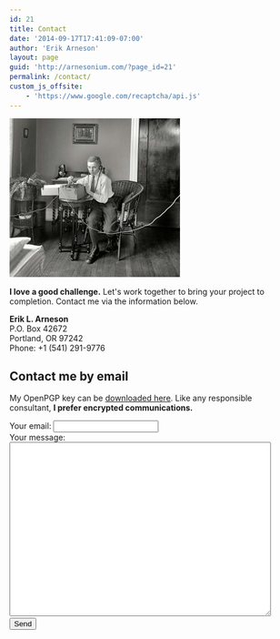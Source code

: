 ```yaml
---
id: 21
title: Contact
date: '2014-09-17T17:41:09-07:00'
author: 'Erik Arneson'
layout: page
guid: 'http://arnesonium.com/?page_id=21'
permalink: /contact/
custom_js_offsite:
    - 'https://www.google.com/recaptcha/api.js'
---
```


<img src="/wp-content/uploads/2014/09/boy-63777_640-300x279.jpg#right" alt="Boy with telegraph" width="300" height="279" class="alignright size-medium wp-image-154" />

**I love a good challenge.** Let's work together to bring your project to completion. Contact me via the information below.

**Erik L. Arneson**<br>
P.O. Box 42672<br>
Portland, OR 97242<br>
Phone: +1 (541) 291-9776

## Contact me by email

My OpenPGP key can be <a href="https://bit.ly/2018ArnesonKey">downloaded here</a>. Like any responsible consultant, **I prefer encrypted communications.**

<!-- modify this form HTML and place wherever you want your form -->
<form action="https://formspree.io/f/xjvzwrkp" method="POST">
  <label>
    Your email:
    <input type="email" name="email">
  </label>
  <br>
  <label>
    Your message:<br>
    <textarea name="message" rows=20 style="width:90%"></textarea>
  </label>
  <!-- your other form fields go here -->
  <div class="g-recaptcha" data-sitekey="6LcDtPsSAAAAALF66lY2GqToLSZShqoxLMGsBMFf"></div>
  <button type="submit" class="btn">Send</button>
</form>

<div vocab="http://schema.org/" typeof="Person" style="display:none">
  <span property="name">Erik L. Arneson</span>
  <span property="jobTitle">Internet Consultant</span>
  <div property="address"  typeof="PostalAddress">
    <span property="streetAddress">
      P.O. Box 42672
    </span>
    <span property="addressLocality">Portland</span>,
    <span property="addressRegion">OR</span>
    <span property="postalCode">97242</span>
  </div>
  <span property="telephone">+1 (541) 291-9776</span>
  <a href="mailto:earneson@arnesonium.com" property="email">
    earneson@arnesonium.com</a>
</div>
